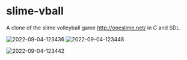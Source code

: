 # slime-vball
A clone of the slime volleyball game http://oneslime.net/ in C and SDL.

![2022-09-04-123436](https://user-images.githubusercontent.com/94076827/188324529-29d6329c-5f59-48c6-8435-777c184fdc57.jpg)
![2022-09-04-123448](https://user-images.githubusercontent.com/94076827/188324533-1ba08f43-68cc-4d2d-8e6b-d365aa62b0b5.jpg)


![2022-09-04-123442](https://user-images.githubusercontent.com/94076827/188324530-745d0748-9e78-40c4-85e2-b909b59d454c.jpg)
